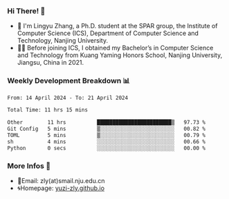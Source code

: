 ### Hi There! 👋 
- 🐳 I'm Lingyu Zhang, a Ph.D. student at the SPAR group, the Institute of Computer Science (ICS), Department of Computer Science and Technology, Nanjing University.
- 🧑‍🎓 Before joining ICS, I obtained my Bachelor’s in Computer Science and Technology from Kuang Yaming Honors School, Nanjing University, Jiangsu, China in 2021.

### Weekly Development Breakdown :bar_chart:

<!--START_SECTION:waka-->

```txt
From: 14 April 2024 - To: 21 April 2024

Total Time: 11 hrs 15 mins

Other        11 hrs          ████████████████████████▒   97.73 %
Git Config   5 mins          ▒░░░░░░░░░░░░░░░░░░░░░░░░   00.82 %
TOML         5 mins          ▒░░░░░░░░░░░░░░░░░░░░░░░░   00.79 %
sh           4 mins          ░░░░░░░░░░░░░░░░░░░░░░░░░   00.66 %
Python       0 secs          ░░░░░░░░░░░░░░░░░░░░░░░░░   00.00 %
```

<!--END_SECTION:waka-->

<!--
### Github Contributions :octocat:

![](https://raw.githubusercontent.com/yuzi-zly/yuzi-zly/output/github-contribution-grid-snake.svg)              
-->

### More Infos 📖

- 📧Email: zly(at)smail.nju.edu.cn
- 🌀Homepage: [yuzi-zly.github.io](https://yuzi-zly.github.io/)
